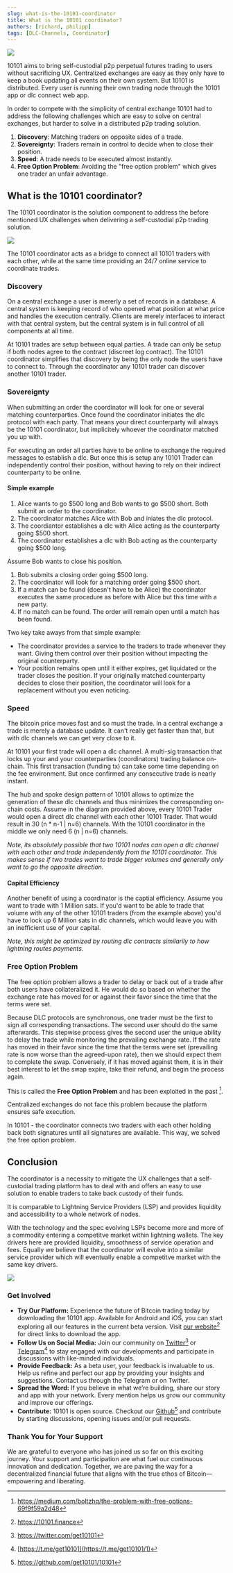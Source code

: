 ```yaml
---
slug: what-is-the-10101-coordinator
title: What is the 10101 coordinator?
authors: [richard, philipp]
tags: [DLC-Channels, Coordinator]
---
```


![](../static//2024-04-19-what-is-the-10101-coordinator/coordinator.png)

10101 aims to bring self-custodial p2p perpetual futures trading to users without sacrificing UX.
Centralized exchanges are easy as they only have to keep a book updating all events on their own system. But 10101 is distributed.
Every user is running their own trading node through the 10101 app or dlc connect web app.

In order to compete with the simplicity of central exchange 10101 had to address the following challenges which are easy to solve on central exchanges, but harder to solve in a distributed p2p trading solution.

1. **Discovery**: Matching traders on opposite sides of a trade.
1. **Sovereignty**: Traders remain in control to decide when to close their position.
1. **Speed**: A trade needs to be executed almost instantly.
1. **Free Option Problem**: Avoiding the "free option problem" which gives one trader an unfair advantage.

## What is the 10101 coordinator?

The 10101 coordinator is the solution component to address the before mentioned UX challenges when delivering a self-custodial p2p trading solution.

![](../static/2024-04-19-what-is-the-10101-coordinator/10101-network.png)

The 10101 coordinator acts as a bridge to connect all 10101 traders with each other, while at the same time providing an 24/7 online service to coordinate trades.

### Discovery

On a central exchange a user is mererly a set of records in a database.
A central system is keeping record of who opened what position at what price and handles the execution centrally.
Clients are merely interfaces to interact with that central system, but the central system is in full control of all components at all time.

At 10101 trades are setup between equal parties.
A trade can only be setup if both nodes agree to the contract (discreet log contract).
The 10101 coordinator simplifies that discovery by being the only node the users have to connect to.
Through the coordinator any 10101 trader can discover another 10101 trader.

### Sovereignty

When submitting an order the coordinator will look for one or several matching counterparties.
Once found the coordinator initiates the dlc protocol with each party.
That means your direct counterparty will always be the 10101 coordinator, but implicitely whoever the coordinator matched you up with.

For executing an order all parties have to be online to exchange the required messages to establish a dlc.
But once this is setup any 10101 Trader can independently control their position, without having to rely on their indirect counterparty to be online.

#### Simple example

1. Alice wants to go $500 long and Bob wants to go $500 short.
   Both submit an order to the coordinator.
1. The coordinator matches Alice with Bob and iniates the dlc protocol.
1. The coordiantor establishes a dlc with Alice acting as the counterparty going $500 short.
1. The coordinator establishes a dlc with Bob acting as the counterparty going $500 long.

Assume Bob wants to close his position.

1. Bob submits a closing order going $500 long.
1. The coordinator will look for a matching order going $500 short.
1. If a match can be found (doesn't have to be Alice) the coordinator executes the same procedure as before with Alice but this time with a new party.
1. If no match can be found.
   The order will remain open until a match has been found.

Two key take aways from that simple example:

- The coordinator provides a service to the traders to trade whenever they want.
  Giving them control over their position without impacting the original counterparty.
- Your position remains open until it either expires, get liquidated or the trader closes the position.
  If your originally matched counterparty decides to close their position, the coordinator will look for a replacement without you even noticing.

### Speed

The bitcoin price moves fast and so must the trade.
In a central exchange a trade is merely a database update.
It can't really get faster than that, but with dlc channels we can get very close to it.

At 10101 your first trade will open a dlc channel.
A multi-sig transaction that locks up your and your counterparties (coordinators) trading balance on-chain.
This first transaction (funding tx) can take some time depending on the fee environment.
But once confirmed any consecutive trade is nearly instant.

The hub and spoke design pattern of 10101 allows to optimize the generation of these dlc channels and thus minimizes the corresponding on-chain costs.
Assume in the diagram provided above, every 10101 Trader would open a direct dlc channel with each other 10101 Trader.
That would result in 30 (n \* n-1 | n=6) channels.
With the 10101 coordinator in the middle we only need 6 (n | n=6) channels.

_Note, its absolutely possible that two 10101 nodes can open a dlc channel with each other and trade independently from the 10101 coordinator.
This makes sense if two trades want to trade bigger volumes and generally only want to go the opposite direction._

#### Capital Efficiency

Another benefit of using a coordinator is the captial efficiency.
Assume you want to trade with 1 Million sats.
If you'd want to be able to trade that volume with any of the other 10101 traders (from the example above) you'd have to lock up 6 Million sats in dlc channels, which would leave you with an inefficient use of your capital.

_Note, this might be optimized by routing dlc contracts similarily to how lightning routes payments._

### Free Option Problem

The free option problem allows a trader to delay or back out of a trade after both users have collateralized it.
He would do so based on whether the exchange rate has moved for or against their favor since the time that the terms were set.

Because DLC protocols are synchronous, one trader must be the first to sign all corresponding transactions.
The second user should do the same afterwards.
This stepwise process gives the second user the unique ability to delay the trade while monitoring the prevailing exchange rate.
If the rate has moved in their favor since the time that the terms were set (prevailing rate is now worse than the agreed-upon rate), then we should expect them to complete the swap.
Conversely, if it has moved against them, it is in their best interest to let the swap expire, take their refund, and begin the process again.

This is called the **Free Option Problem** and has been exploited in the past [^1].

Centralized exchanges do not face this problem because the platform ensures safe execution.

In 10101 - the coordinator connects two traders with each other holding back both signatures until all signatures are available. This way, we solved the free option problem.

## Conclusion

The coordinator is a necessity to mitigate the UX challenges that a self-custodial trading platform has to deal with and offers an easy to use solution to enable traders to take back custody of their funds.

It is comparable to Lightning Service Providers (LSP) and provides liquidity and accessibility to a whole network of nodes.

With the technology and the spec evolving LSPs become more and more of a commodity entering a competitve market within lightning wallets.
The key drivers here are provided liquidity, smoothness of service operation and fees.
Equally we believe that the coordinator will evolve into a similar service provider which will eventually enable a competitve market with the same key drivers.

![](../static/2024-04-19-what-is-the-10101-coordinator/bitcoin-to-the-moon.png)

### Get Involved

- **Try Our Platform:** Experience the future of Bitcoin trading today by downloading the 10101 app. Available for Android and iOS, you can start exploring all our features in the current beta version. Visit [our website](https://10101.finance/)[^website] for direct links to download the app.
- **Follow Us on Social Media:** Join our community on [Twitter](https://twitter.com/get10101)[^twitter] or [Telegram](https://t.me/get10101/1)[^telegram] to stay engaged with our developments and participate in discussions with like-minded individuals.
- **Provide Feedback:** As a beta user, your feedback is invaluable to us. Help us refine and perfect our app by providing your insights and suggestions. Contact us through the Telegram or on Twitter.
- **Spread the Word:** If you believe in what we’re building, share our story and app with your network. Every mention helps us grow our community and improve our offerings.
- **Contribute:** 10101 is open source. Checkout our [Github](https://github.com/get10101/10101)[^github] and contribute by starting discussions, opening issues and/or pull requests.

### Thank You for Your Support

We are grateful to everyone who has joined us so far on this exciting journey.
Your support and participation are what fuel our continuous innovation and dedication.
Together, we are paving the way for a decentralized financial future that aligns with the true ethos of Bitcoin—empowering and liberating.

[^website]: https://10101.finance
[^twitter]: https://twitter.com/get10101
[^telegram]: [https://t.me/get10101](https://t.me/get10101/1)
[^1]: https://medium.com/boltzhq/the-problem-with-free-options-69f9f59a2d48
[^github]: https://github.com/get10101/10101
